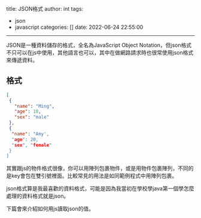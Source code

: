 title: JSON格式
author: int
tags:
  - json
  - javascript
categories: []
date: 2022-06-24 22:55:00
---
JSON是一種資料儲存的格式，全名為JavaScript Object Notation，但json格式不只可以在js中使用，其他語言也可以，其中在做網路請求時也很常使用json格式來傳遞資料。

## 格式
```json
[
 {
   "name": "Ming",
   "age": 18,
   "sex": "male"
 },
 {
  "name": "Amy',
  "age": 20,
  "sex", "female"
 }
]
```
其實跟js的物件格式很像，你可以用陣列包裹物件，或是用物件包裹陣列，不同的是key會包在雙引號裡面。比較常見的用法是如同範例程式中用陣列包裹。

json格式算是我最喜歡的資料格式，可能是因為我當初在學校學java第一個學怎麼處理的資料格式就是json。

下篇會來介紹如何用js讀取json的值。